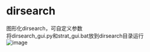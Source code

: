 # dirsearch
图形化dirsearch，可自定义参数<br>
将dirsearch_gui.py和strat_gui.bat放到dirsearch目录运行<br>
![image](https://github.com/BeliefGuy/-dirsearch/assets/130121269/bed806da-2b40-49b8-b425-b662b0b20384)
